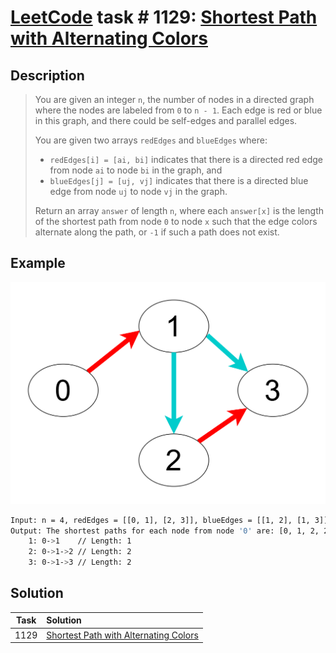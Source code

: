 # [LeetCode][leetcode] task # 1129: [Shortest Path with Alternating Colors][task]

Description
-----------

> You are given an integer `n`, the number of nodes in a directed graph where the nodes are labeled from `0` to `n - 1`.
> Each edge is red or blue in this graph, and there could be self-edges and parallel edges.
> 
> You are given two arrays `redEdges` and `blueEdges` where:
> * `redEdges[i] = [ai, bi]` indicates that there is a directed red edge from node `ai` to node `bi` in the graph, and
> * `blueEdges[j] = [uj, vj]` indicates that there is a directed blue edge from node `uj` to node `vj` in the graph.
>
> Return an array `answer` of length `n`, where each `answer[x]` is the length
> of the shortest path from node `0` to node `x` such that the edge colors alternate along the path,
> or `-1` if such a path does not exist.

 Example
-------

![graph.png](image/graph.png)

```sh
Input: n = 4, redEdges = [[0, 1], [2, 3]], blueEdges = [[1, 2], [1, 3]]
Output: The shortest paths for each node from node '0' are: [0, 1, 2, 2]
    1: 0->1    // Length: 1
    2: 0->1->2 // Length: 2
    3: 0->1->3 // Length: 2
```

Solution
--------

| Task | Solution                                          |
|:----:|:--------------------------------------------------|
| 1129 | [Shortest Path with Alternating Colors][solution] |


[leetcode]: <http://leetcode.com/>
[task]: <https://leetcode.com/problems/shortest-path-with-alternating-colors/>
[solution]: <https://github.com/wellaxis/praxis-leetcode/blob/main/src/main/java/com/witalis/praxis/leetcode/task/h12/p1129/option/Practice.java>
